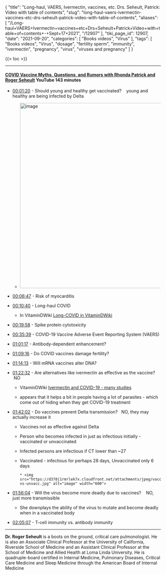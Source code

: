 {
    "title": "Long-haul, VAERS, Ivermectin, vaccines, etc. Drs. Seheult, Patrick: Video with table of contents",
    "slug": "long-haul-vaers-ivermectin-vaccines-etc-drs-seheult-patrick-video-with-table-of-contents",
    "aliases": [
        "/Long-haul+VAERS+Ivermectin+vaccines+etc+Drs+Seheult+Patrick+Video+with+table+of+contents+-+Sept+17+2021",
        "/12907"
    ],
    "tiki_page_id": 12907,
    "date": "2021-09-20",
    "categories": [
        "Books videos",
        "Virus"
    ],
    "tags": [
        "Books videos",
        "Virus",
        "dosage",
        "fertility sperm",
        "immunity",
        "ivermectin",
        "pregnancy",
        "virus",
        "viruses and pregnancy"
    ]
}


{{< toc >}}

---

#### [COVID Vaccine Myths, Questions, and Rumors with Rhonda Patrick and Roger Seheult](https://www.youtube.com/watch?v=pp-nPZETLTo&t=6964s&ab_channel=MedCram-MedicalLecturesExplainedCLEARLY) YouTube 143 minutes

* [00:01:20](https://r.sib.foundmyfitness.com/mk/cl/f/lCmND6GmjfyXsjllG6Pe-5MpRHEG8QOB1h5jP9k-rx33Jp5L4bidpPo0K4qBS0bw4GR3VKWgigogSND9yfsjDpwcLq6kmXkxEOQXNSqL_MQvksxDKnqDiFgYiHneeZfq6XS73fxQm86BCIVH6JlriRJJTv9PDPUTb3buy05TVkdqmnat8P3GbXrK5tA1fq-FvbjqDkQ_sZMlGh0cVWQRZiZpp3Xa0ljuQwKTGn45opxc5uLIyeenCKMTD2D2lWgUdQhjEPGm) - Should young and healthy get vaccinated? &nbsp; &nbsp;young and healthy are being infected by Delta

   * <img src="https://d378j1rmrlek7x.cloudfront.net/attachments/jpeg/younger.jpg" alt="image" width="600">

* [00:06:47](https://r.sib.foundmyfitness.com/mk/cl/f/Dhhe2BNehfS8TKDLT6m-OUwaGF9i2grBER-apjbJzyRQXqKJwBArRtF8QF2knVz-zufLEjV0-SePWmXnRvoEqI6XzpvlrejT-Rpw6j5GYdhGpZNyZDF9FayKanB89e2_tPfNa6j2hwrq7fGyWxzxP6X3OtKmkcKIrQ91clXhR32g0vrYcci6h_qyHUudyaHT-qLC0PgTL3IA_4wf7wr6rdBJCNIxvN54plbkNQYIFSengsva_Z47Buagb7WV8A2HWqcFMMKTUg) - Risk of myocarditis

* [00:10:40](https://r.sib.foundmyfitness.com/mk/cl/f/nlJpm79or7GtAJ9XnL232ISSM7MJ-P7IePIJs5ut2PHMvZXDDb2eaXXgsLr0jReYEU9JylcRr08Ix3T3fzZkPUifUs3ZoSFNBjwP6kMaVW7N15uYcgosxR3WGarOi2BqNAbITw3PvQ2JnpaTkYBNb61jqKsOMjFy2q-Jb9xuIwwp9UsQLsAvO8dP-I189NxwTeaY_mXD2gO65l755Y6nmT8PF96dLm9DAMUJLQzUTcarn3o2mT8CSSSQTX_HbUbISqfYuUFixg) - Long-haul COVID

   * In VitaminDWiki [Long-COVID in VitaminDWiki](/posts/long-covid-in-vitamindwiki)

* [00:19:58](https://r.sib.foundmyfitness.com/mk/cl/f/dBYbwYAQ4gOywxvHAQet-bqi56JojNF-5KkxP_Ao4hdscnBtl_NpDGHvy7ikJHKoKVv-I9Cy0KnwG-oltRqYQd3rbdbr4tzkQ_wrHFGqBy7IQVp7CdYfj3LqgbMP228XgznphYnAeAXZu_KA8I0bfMc8wMOE0GN9P_viJUdOtMM1gGNgzhQSuuVlqSIyu_h0GUMQmmQxCNBeYbmnFaYMD2f1lSEWrUCM40PaFpKYUpEGJXMTKwLxKFPpBktEJOvhr67AOaOVBOg) - Spike protein cytotoxicity

* [00:35:39](https://r.sib.foundmyfitness.com/mk/cl/f/AKuPmw6eKPGIGOxF4IfZBvnInj1glzmnwalVDE44umbuXiBUiX54B1Eji9uq6QCzw9fXYVxIzgY-dqIyR6uR3b5oUOObSOxvBVM-DEBt3CU78f3iQUY2O_ysdKlgqIPHfTADKBVzYj3MdTmotfW82H5rMyx3bFqTN_GQgW1qdOyhiHcsoHm5rdp71QIcgx_pS7rsn0WWp9Lz1DH1Wa0_gdPBqOzVutVaToVcUQL5YO6C3-s2QBuUIv3PBT_yugE3affImxk6fw0) - COVID-19 Vaccine Adverse Event Reporting System (VAERS)

* [01:01:17](https://r.sib.foundmyfitness.com/mk/cl/f/93A8bkQ7p_OoVpD7px2RB3DDmHKYGt5OVnlBtq1rqJAQ6iZPxVCJUJiCfAlYuZk4NKM3gqKtP3T8OhXD5VSRkCvVNenUORMQJYs30TDyxJsRTeoPcNzy6QZORFNMJTFK3RjWnRH4urGSOW1Psw_dXjEBxMJ9s2GNa-iHak4uWQIvXSZEc0jDPfw5mTzv3dPjyrH4116Lg62cH1TJmWNZDGMLBTkFlSX4gN4azI6Cpq80xF_f6lsPMaxErDutQy16jyn90RJBWKA) - Antibody-dependent enhancement?

* [01:09:16](https://r.sib.foundmyfitness.com/mk/cl/f/LWv-SWVmL32rYFwpBe3kthnVf5eegPUwcz3Ptm9Pij8QNIefohUIfxetid4D1n_mvZYGwPUmOFt_ebgaL0Pwkg_Iuwk1BkEW2XI53yUmrDFaYRKPhIP8HDybGzIXvZHDdx7HJfwHfWpAWB60eyJp7KWr0qOF_C2Ab3f1Jz24TdROkXbVjxnjOorgpnKfKOYAjS76JIdiVqU-YHGqr8VK_kLN4YfS0C0aYBG7IUCimLuenNZzDz1lqeG1znUAhDpIIc-vxgRu9EA) - Do COVID vaccines damage fertility?

* [01:14:13](https://r.sib.foundmyfitness.com/mk/cl/f/ExlILygH-E7uTvT9_BIITV4CiOzw61avUtXjhD6Q3cJ3Yx8U_9c3K4TJeIVpZy6U9aVfvQ6q9_N4lmhg9brGhpw7v2re-1RNPU_nnMRsz0ycnnF2-o6wnx8pIjW75LWZ8GwQUem04BfKaSdcgXvPqJpYDDkjCLQZSFFN5Sf4V1x8_dSg8S-ZQufBpgFa5K36Fjv0KoFuAjikj4GWL-k9ibXk6np5d3zgHb0dOinlYqwOXx0T1FA8-Dl-XCNjCZbizLuZDQXZO30) - Will mRNA vaccines alter DNA?

* [01:22:32](https://r.sib.foundmyfitness.com/mk/cl/f/dMSNRGEfhgHknVgIbkSYEMMAzG5S7ZrgetKrVc-O6Jdy-6nCOzGfysuulgylTwXV1n1CEXp0uOPcvcix_En7FYXvaJISGNBAV3wX3-g2KwdyK8kQ_d0RRMgYeqBj1lIc3GwB_OWKQBmnAC4sSNEoqZEqsk4JKF3SFI7PBRst4HIkmYDQksxuKljv9cblWEupx0a6r70k-6pMT4R0RbcqRlaZlvpHNEFxkU22EYBSfEKSyllBSJ1T4n3kwhvMPXpLgagIHmmQ1ZgP) - Are alternatives like ivermectin as effective as the vaccine? &nbsp; &nbsp;NO

   * VitaminDWiki [Ivermectin and COVID-19 - many studies](/posts/ivermectin-and-covid-19-many-studies)

   * appears that it helps a bit in people having a lot of parasites - which come out of hiding when they get COVID-19 treatment

* [01:42:02](https://r.sib.foundmyfitness.com/mk/cl/f/HGgu2PpjdPqyXDO7jXh7yrOfw46oIpNIqDtNXHCsbRhdDuIYe_2bdolCiqaV2Wql9TzuyOa44PwlFjTjRzgsF37VUKkYmBkeSLTxwlIgXuxNK6m9bsZy1245mqrgwga6NSYWCOg6miHoJFewIfv_OfMvy-pnhxQjZhP26BihLoOU0aYTn6h2MvzozaHIcYVa7hRxWZs1Z20LRakCNxdOI-iI-XT0cux0uXgRhS16w9wAOSznHECYLvRAbCynphxcoADpDKN9Ew9Z) - Do vaccines prevent Delta transmission?&nbsp; &nbsp;NO, they may actually increase it

   * Vaccines not as effective against Delta

   * Person who becomes infected in just as infectious initially - vaccinated or unvaccinated

   * Infected persons are infectious if CT lower than ~27

   * Vaccinated - infectious for perhaps 28 days, Unvaccinated only 6 days

         * <img src="https://d378j1rmrlek7x.cloudfront.net/attachments/jpeg/vacc-vs-unvacc.jpg" alt="image" width="600">

* [01:56:04](https://r.sib.foundmyfitness.com/mk/cl/f/32DffaXc-EIanAr7FnJN1uame-Y_HT8ueiLfypmXJQHKoe0KBbtvUGBTQ0VUageHHGV4k7mayXk1F9VhrEb1p7Z-vIYhYzDAkkVRTVCurhsH-dL8uL0C86z9UOMrOu_VfJpTC4X8Q43VOf10joNM6ObC0EuhYoAR-NDzNPzyNuUJPOkSKx6m6pynU0yFUK9alMCucMV-fNB_r6XT2SaqZCbhJa3g3SGei6GnWa-nzso_xDyXK3rSSCAJeLp_PNQp1QfE2-oyBUoT) - Will the virus become more deadly due to vaccines? &nbsp; &nbsp;NO, just more transmissible

   * She downplays the ability of the virus to mutate and become deadly when in a vaccinated body

* [02:05:07](https://r.sib.foundmyfitness.com/mk/cl/f/myf0mHY_hEdhZxYUnTmXeCsiLFktHnaYtb5FriQxMv_J7azn_ZtldUIz1SABlnSokJ2SVPPoB_-TfZx-5I24N3Kw8GL2GEC-QaFcf4Y8bFUZ70lPiX_kgyxW13ZAOxhxG_cB7CZcccDskXuylbFMo7uLVdqJ9ZdCh8tJUtlsA4kFtoByf-o5JCeyLPxULFMo_c1FUsgUZ3APrWzZrqkK7ezFZIJutvlKPG0eZddWPqfCRbRBsDuhzj4p0h-PzcVb0V1-PC7Zb0kJ) - T-cell immunity vs. antibody immunity

---

 **Dr. Roger Seheult**  is a boots on the ground, critical care pulmonologist. He is also an Associate Clinical Professor at the University of California, Riverside School of Medicine and an Assistant Clinical Professor at the School of Medicine and Allied Health at Loma Linda University. He is quadruple-board certified in Internal Medicine, Pulmonary Diseases, Critical Care Medicine and Sleep Medicine through the American Board of Internal Medicine